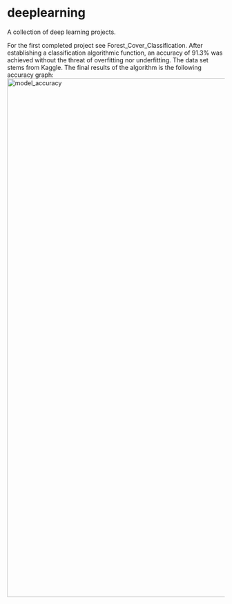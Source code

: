 # deeplearning
A collection of deep learning projects. 

For the first completed project see Forest_Cover_Classification. After establishing a classification algorithmic function, an accuracy of 91.3% was achieved without the threat of overfitting nor underfitting. The data set stems from Kaggle. The final results of the algorithm is the following accuracy graph: 
<img width="1198" alt="model_accuracy" src="https://user-images.githubusercontent.com/80403668/216825594-17fe7577-79b9-4bdb-bd24-273270f3b74d.png">

